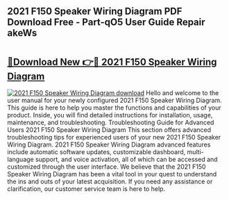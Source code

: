## 2021 F150 Speaker Wiring Diagram PDF Download Free - Part-qO5 User Guide Repair akeWs

# <h2><a href="http://dflreeq.blite.top/?on=2021+F150+Speaker+Wiring+Diagram">🔗Download New 👉🔴 2021 F150 Speaker Wiring Diagram</a></h2>

[![2021 F150 Speaker Wiring Diagram download](https://i.imgur.com/lujVjoI.png)](http://dflreeq.blite.top/?on=2021+F150+Speaker+Wiring+Diagram)
Hello and welcome to the user manual for your newly configured 2021 F150 Speaker Wiring Diagram. This guide is here to help you master the functions and capabilities of your product. Inside, you will find detailed instructions for installation, usage, maintenance, and troubleshooting. Troubleshooting Guide for Advanced Users 2021 F150 Speaker Wiring Diagram This section offers advanced troubleshooting tips for experienced users of your new 2021 F150 Speaker Wiring Diagram. 2021 F150 Speaker Wiring Diagram advanced features include automatic software updates, customizable dashboard, multi-language support, and voice activation, all of which can be accessed and customized through the user interface. We believe that the 2021 F150 Speaker Wiring Diagram has been a vital tool in your quest to understand the ins and outs of your latest acquisition. If you need any assistance or clarification, our customer service team is here to help.
